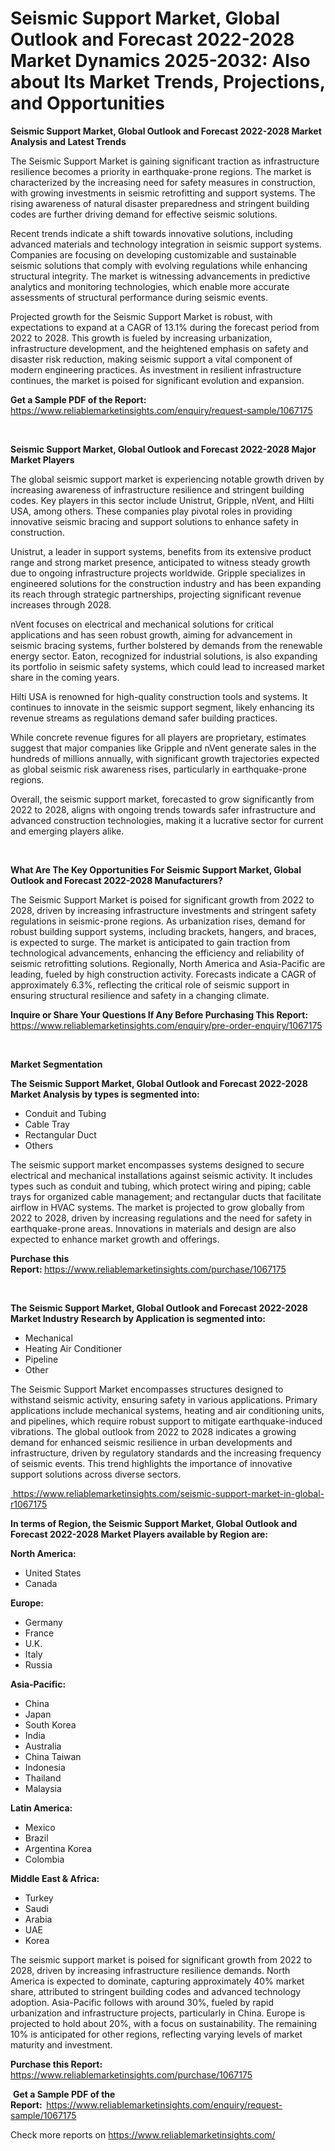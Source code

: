 <p><h1>Seismic Support Market, Global Outlook and Forecast 2022-2028 Market Dynamics 2025-2032: Also about Its Market Trends, Projections, and Opportunities</h1></p><p><strong>Seismic Support Market, Global Outlook and Forecast 2022-2028 Market Analysis and Latest Trends</strong></p>
<p><p>The Seismic Support Market is gaining significant traction as infrastructure resilience becomes a priority in earthquake-prone regions. The market is characterized by the increasing need for safety measures in construction, with growing investments in seismic retrofitting and support systems. The rising awareness of natural disaster preparedness and stringent building codes are further driving demand for effective seismic solutions.</p><p>Recent trends indicate a shift towards innovative solutions, including advanced materials and technology integration in seismic support systems. Companies are focusing on developing customizable and sustainable seismic solutions that comply with evolving regulations while enhancing structural integrity. The market is witnessing advancements in predictive analytics and monitoring technologies, which enable more accurate assessments of structural performance during seismic events.</p><p>Projected growth for the Seismic Support Market is robust, with expectations to expand at a CAGR of 13.1% during the forecast period from 2022 to 2028. This growth is fueled by increasing urbanization, infrastructure development, and the heightened emphasis on safety and disaster risk reduction, making seismic support a vital component of modern engineering practices. As investment in resilient infrastructure continues, the market is poised for significant evolution and expansion.</p></p>
<p><strong>Get a Sample PDF of the Report:&nbsp;</strong> <a href="https://www.reliablemarketinsights.com/enquiry/request-sample/1067175?utm_campaign=3551&utm_medium=2&utm_source=Github&utm_content=ia&utm_term=21032025&utm_id=seismic-support-market-global-outlook-and-forecast-2022-2028">https://www.reliablemarketinsights.com/enquiry/request-sample/1067175</a></p>
<p>&nbsp;</p>
<p><strong>Seismic Support Market, Global Outlook and Forecast 2022-2028 Major Market Players</strong></p>
<p><p>The global seismic support market is experiencing notable growth driven by increasing awareness of infrastructure resilience and stringent building codes. Key players in this sector include Unistrut, Gripple, nVent, and Hilti USA, among others. These companies play pivotal roles in providing innovative seismic bracing and support solutions to enhance safety in construction.</p><p>Unistrut, a leader in support systems, benefits from its extensive product range and strong market presence, anticipated to witness steady growth due to ongoing infrastructure projects worldwide. Gripple specializes in engineered solutions for the construction industry and has been expanding its reach through strategic partnerships, projecting significant revenue increases through 2028.</p><p>nVent focuses on electrical and mechanical solutions for critical applications and has seen robust growth, aiming for advancement in seismic bracing systems, further bolstered by demands from the renewable energy sector. Eaton, recognized for industrial solutions, is also expanding its portfolio in seismic safety systems, which could lead to increased market share in the coming years.</p><p>Hilti USA is renowned for high-quality construction tools and systems. It continues to innovate in the seismic support segment, likely enhancing its revenue streams as regulations demand safer building practices.</p><p>While concrete revenue figures for all players are proprietary, estimates suggest that major companies like Gripple and nVent generate sales in the hundreds of millions annually, with significant growth trajectories expected as global seismic risk awareness rises, particularly in earthquake-prone regions.</p><p>Overall, the seismic support market, forecasted to grow significantly from 2022 to 2028, aligns with ongoing trends towards safer infrastructure and advanced construction technologies, making it a lucrative sector for current and emerging players alike.</p></p>
<p>&nbsp;</p>
<p><strong>What Are The Key Opportunities For Seismic Support Market, Global Outlook and Forecast 2022-2028 Manufacturers?</strong></p>
<p><p>The Seismic Support Market is poised for significant growth from 2022 to 2028, driven by increasing infrastructure investments and stringent safety regulations in seismic-prone regions. As urbanization rises, demand for robust building support systems, including brackets, hangers, and braces, is expected to surge. The market is anticipated to gain traction from technological advancements, enhancing the efficiency and reliability of seismic retrofitting solutions. Regionally, North America and Asia-Pacific are leading, fueled by high construction activity. Forecasts indicate a CAGR of approximately 6.3%, reflecting the critical role of seismic support in ensuring structural resilience and safety in a changing climate.</p></p>
<p><strong>Inquire or Share Your Questions If Any Before Purchasing This Report:</strong> <a href="https://www.reliablemarketinsights.com/enquiry/pre-order-enquiry/1067175?utm_campaign=3551&utm_medium=2&utm_source=Github&utm_content=ia&utm_term=21032025&utm_id=seismic-support-market-global-outlook-and-forecast-2022-2028">https://www.reliablemarketinsights.com/enquiry/pre-order-enquiry/1067175</a></p>
<p>&nbsp;</p>
<p><strong>Market Segmentation</strong></p>
<p><strong>The Seismic Support Market, Global Outlook and Forecast 2022-2028 Market Analysis by types is segmented into:</strong></p>
<p><ul><li>Conduit and Tubing</li><li>Cable Tray</li><li>Rectangular Duct</li><li>Others</li></ul></p>
<p><p>The seismic support market encompasses systems designed to secure electrical and mechanical installations against seismic activity. It includes types such as conduit and tubing, which protect wiring and piping; cable trays for organized cable management; and rectangular ducts that facilitate airflow in HVAC systems. The market is projected to grow globally from 2022 to 2028, driven by increasing regulations and the need for safety in earthquake-prone areas. Innovations in materials and design are also expected to enhance market growth and offerings.</p></p>
<p><strong>Purchase this Report:&nbsp;</strong><a href="https://www.reliablemarketinsights.com/purchase/1067175?utm_campaign=3551&utm_medium=2&utm_source=Github&utm_content=ia&utm_term=21032025&utm_id=seismic-support-market-global-outlook-and-forecast-2022-2028">https://www.reliablemarketinsights.com/purchase/1067175</a></p>
<p>&nbsp;</p>
<p><strong>The Seismic Support Market, Global Outlook and Forecast 2022-2028 Market Industry Research by Application is segmented into:</strong></p>
<p><ul><li>Mechanical</li><li>Heating Air Conditioner</li><li>Pipeline</li><li>Other</li></ul></p>
<p><p>The Seismic Support Market encompasses structures designed to withstand seismic activity, ensuring safety in various applications. Primary applications include mechanical systems, heating and air conditioning units, and pipelines, which require robust support to mitigate earthquake-induced vibrations. The global outlook from 2022 to 2028 indicates a growing demand for enhanced seismic resilience in urban developments and infrastructure, driven by regulatory standards and the increasing frequency of seismic events. This trend highlights the importance of innovative support solutions across diverse sectors.</p></p>
<p><a href="https://www.reliablemarketinsights.com/seismic-support-market-in-global-r1067175?utm_campaign=3551&utm_medium=2&utm_source=Github&utm_content=ia&utm_term=21032025&utm_id=seismic-support-market-global-outlook-and-forecast-2022-2028">&nbsp;https://www.reliablemarketinsights.com/seismic-support-market-in-global-r1067175</a></p>
<p><strong>In terms of Region, the Seismic Support Market, Global Outlook and Forecast 2022-2028 Market Players available by Region are:</strong></p>
<p>
    <p> <strong> North America: </strong>
        <ul>
            <li>United States</li>
            <li>Canada</li>
        </ul>
        </p> 
    <p> <strong> Europe: </strong>
        <ul>
            <li>Germany</li>
            <li>France</li>
            <li>U.K.</li>
            <li>Italy</li>
            <li>Russia</li>
        </ul>
        </p> 
    <p> <strong> Asia-Pacific: </strong>
        <ul>
            <li>China</li>
            <li>Japan</li>
            <li>South Korea</li>
            <li>India</li>
            <li>Australia</li>
            <li>China Taiwan</li>
            <li>Indonesia</li>
            <li>Thailand</li>
            <li>Malaysia</li>
        </ul>
        </p> 
    <p> <strong> Latin America: </strong>
        <ul>
            <li>Mexico</li>
            <li>Brazil</li>
            <li>Argentina Korea</li>
            <li>Colombia</li>
        </ul>
        </p> 
    <p> <strong> Middle East & Africa: </strong>
        <ul>
            <li>Turkey</li>
            <li>Saudi</li>
            <li>Arabia</li>
            <li>UAE</li>
            <li>Korea</li>
        </ul>
    </p>
    </p>
<p><p>The seismic support market is poised for significant growth from 2022 to 2028, driven by increasing infrastructure resilience demands. North America is expected to dominate, capturing approximately 40% market share, attributed to stringent building codes and advanced technology adoption. Asia-Pacific follows with around 30%, fueled by rapid urbanization and infrastructure projects, particularly in China. Europe is projected to hold about 20%, with a focus on sustainability. The remaining 10% is anticipated for other regions, reflecting varying levels of market maturity and investment.</p></p>
<p><strong>Purchase this Report: </strong><a href="https://www.reliablemarketinsights.com/purchase/1067175?utm_campaign=3551&utm_medium=2&utm_source=Github&utm_content=ia&utm_term=21032025&utm_id=seismic-support-market-global-outlook-and-forecast-2022-2028">https://www.reliablemarketinsights.com/purchase/1067175</a></p>
<p>&nbsp;<strong>Get a Sample PDF of the Report:&nbsp;&nbsp;</strong><a href="https://www.reliablemarketinsights.com/enquiry/request-sample/1067175?utm_campaign=3551&utm_medium=2&utm_source=Github&utm_content=ia&utm_term=21032025&utm_id=seismic-support-market-global-outlook-and-forecast-2022-2028">https://www.reliablemarketinsights.com/enquiry/request-sample/1067175</a></p>
<p><strong></strong></p>
<p>Check more reports on <a href="https://www.reliablemarketinsights.com/?utm_campaign=3551&utm_medium=2&utm_source=Github&utm_content=ia&utm_term=21032025&utm_id=seismic-support-market-global-outlook-and-forecast-2022-2028">https://www.reliablemarketinsights.com/</a></p>